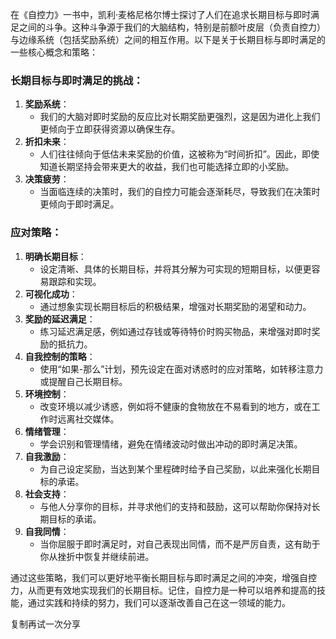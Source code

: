 在《自控力》一书中，凯利·麦格尼格尔博士探讨了人们在追求长期目标与即时满足之间的斗争。这种斗争源于我们的大脑结构，特别是前额叶皮层（负责自控力）与边缘系统（包括奖励系统）之间的相互作用。以下是关于长期目标与即时满足的一些核心概念和策略：

### 长期目标与即时满足的挑战：

1. **奖励系统**：
   - 我们的大脑对即时奖励的反应比对长期奖励更强烈，这是因为进化上我们更倾向于立即获得资源以确保生存。
2. **折扣未来**：
   - 人们往往倾向于低估未来奖励的价值，这被称为“时间折扣”。因此，即使知道长期坚持会带来更大的收益，我们也可能选择立即的小奖励。
3. **决策疲劳**：
   - 当面临连续的决策时，我们的自控力可能会逐渐耗尽，导致我们在决策时更倾向于即时满足。

### 应对策略：

1. **明确长期目标**：
   - 设定清晰、具体的长期目标，并将其分解为可实现的短期目标，以便更容易跟踪和实现。
2. **可视化成功**：
   - 通过想象实现长期目标后的积极结果，增强对长期奖励的渴望和动力。
3. **奖励的延迟满足**：
   - 练习延迟满足感，例如通过存钱或等待特价时购买物品，来增强对即时奖励的抵抗力。
4. **自我控制的策略**：
   - 使用“如果-那么”计划，预先设定在面对诱惑时的应对策略，如转移注意力或提醒自己长期目标。
5. **环境控制**：
   - 改变环境以减少诱惑，例如将不健康的食物放在不易看到的地方，或在工作时远离社交媒体。
6. **情绪管理**：
   - 学会识别和管理情绪，避免在情绪波动时做出冲动的即时满足决策。
7. **自我激励**：
   - 为自己设定奖励，当达到某个里程碑时给予自己奖励，以此来强化长期目标的承诺。
8. **社会支持**：
   - 与他人分享你的目标，并寻求他们的支持和鼓励，这可以帮助你保持对长期目标的承诺。
9. **自我同情**：
   - 当你屈服于即时满足时，对自己表现出同情，而不是严厉自责，这有助于你从挫折中恢复并继续前进。

通过这些策略，我们可以更好地平衡长期目标与即时满足之间的冲突，增强自控力，从而更有效地实现我们的长期目标。记住，自控力是一种可以培养和提高的技能，通过实践和持续的努力，我们可以逐渐改善自己在这一领域的能力。

复制再试一次分享